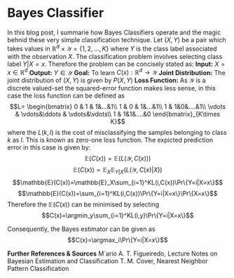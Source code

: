 # Bayes Classifier
In this blog post, I summarie how Bayes Classifiers operate and the magic behnid these very simple classification technique. Let $(X,Y)$ be a pair which takes values in $\mathbb{R}^d\times\mathcal{Y}=\{1,2,...,K\}$ where $Y$ is the class label associated with the observation $X$. The classification problem involves selecting class label $Y | X=x$.  Therefore the problem can be concisely stated as:
**Input:** $X=x\in \mathbb{R}^d$
**Output:** $Y\in\mathcal{Y}$
**Goal:** To learn $C(x):\mathbb{R}^d\rightarrow\mathcal{Y}$ 
**Joint Distribution:**  The joint distribution of $(X,Y)$ is given by $P(X,Y)$
**Loss Function:**  As $\mathcal{Y}$ is a discrete valued-set the squared-error function makes less sense, in this case the loss function can be defined as
 $$L= \begin{bmatrix}  
0 & 1 & 1&...&1\\  
1 & 0 & 1&...&1\\
1 & 1&0&....&1\\
\vdots & \vdots&\ddots & \vdots&\vdots\\
1 & 1&1&....&0 
\end{bmatrix}_{K\times K}$$
where the $L(k,l)$ is the cost of misclassifying the samples belonging to class $k$ as $l$. This is known as zero-one loss function. The expicted prediction error in this case is given by:
$$\mathbb{E}(C(x))=\mathbb{E}(L(\mathcal{Y},C(x)))$$
$$\mathbb{E}(C(x))=\mathbb{E}_X\mathbb{E}_{Y|X}(L(\mathcal{Y},C(x)|X))$$
$$\mathbb{E}(C(x))=\mathbb{E}_X\sum_{i=1}^KL(i,C(x))\Pr\{Y=i|X=x\}$$
$$\mathbb{E}(C(x))=\sum_{i=1}^KL(i,C(x))\Pr\{Y=i|X=x\}\Pr\{X=x\}$$
Therefore the $\mathbb{E}(C(x))$ can be minimised by selecting 
$$C(x)=\argmin_y\sum_{i=1}^KL(i,y)\Pr\{Y=i|X=x\}$$

Consequently, the Bayes estimator can be given as
$$C(x)=\argmax_i\Pr\{Y=i|X=x\}$$

**Further References & Sources**
M´ario A. T. Figueiredo, Lecture Notes on Bayesian Estimation and Classification
T. M. Cover, Nearest Neighbor Pattern Classification
